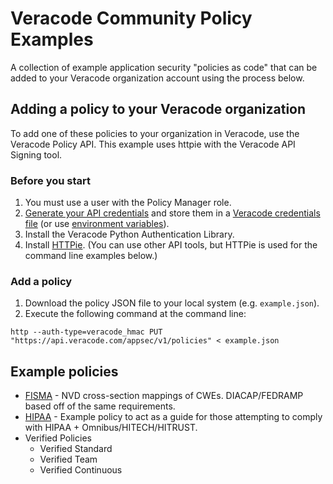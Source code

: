# Veracode Community Policy Examples

A collection of example application security "policies as code" that can be added to your Veracode organization account using the process below.

## Adding a policy to your Veracode organization

To add one of these policies to your organization in Veracode, use the Veracode Policy API. This example uses httpie with the Veracode API Signing tool.

### Before you start

1. You must use a user with the Policy Manager role.
1. [Generate your API credentials](https://help.veracode.com/go/c_api_credentials3) and store them in a [Veracode credentials file](https://help.veracode.com/go/c_configure_api_cred_file) (or use [environment variables](https://help.veracode.com/go/t_store_creds_linux_env)).
1. Install the Veracode Python Authentication Library.
1. Install [HTTPie](https://help.veracode.com/go/c_httpie_tool). (You can use other API tools, but HTTPie is used for the command line examples below.)

### Add a policy

1. Download the policy JSON file to your local system (e.g. `example.json`).
2. Execute the following command at the command line:

`http --auth-type=veracode_hmac PUT "https://api.veracode.com/appsec/v1/policies" < example.json`

## Example policies

* [FISMA](examples/fisma.json) - NVD cross-section mappings of CWEs.  DIACAP/FEDRAMP based off of the same requirements.
* [HIPAA](examples/hipaa.json) - Example policy to act as a guide for those attempting to comply with HIPAA + Omnibus/HITECH/HITRUST.
* Verified Policies
  * Verified Standard
  * Verified Team
  * Verified Continuous
